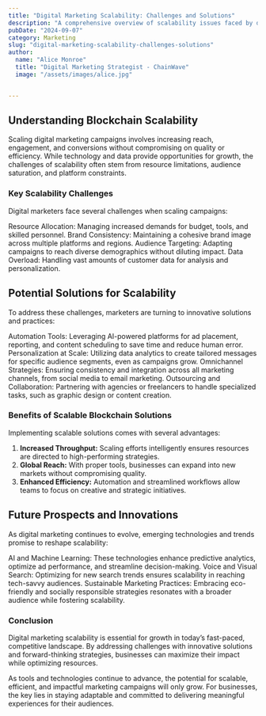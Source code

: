 ```yaml
---
title: "Digital Marketing Scalability: Challenges and Solutions"
description: "A comprehensive overview of scalability issues faced by digital marketing campaigns and the strategies to overcome them."
pubDate: "2024-09-07"
category: Marketing
slug: "digital-marketing-scalability-challenges-solutions"
author:
  name: "Alice Monroe"
  title: "Digital Marketing Strategist - ChainWave"
  image: "/assets/images/alice.jpg"


---
```


## Understanding Blockchain Scalability

Scaling digital marketing campaigns involves increasing reach, engagement, and conversions without compromising on quality or efficiency. While technology and data provide opportunities for growth, the challenges of scalability often stem from resource limitations, audience saturation, and platform constraints.

### Key Scalability Challenges

Digital marketers face several challenges when scaling campaigns:

Resource Allocation: Managing increased demands for budget, tools, and skilled personnel.
Brand Consistency: Maintaining a cohesive brand image across multiple platforms and regions.
Audience Targeting: Adapting campaigns to reach diverse demographics without diluting impact.
Data Overload: Handling vast amounts of customer data for analysis and personalization.

## Potential Solutions for Scalability

To address these challenges, marketers are turning to innovative solutions and practices:

Automation Tools: Leveraging AI-powered platforms for ad placement, reporting, and content scheduling to save time and reduce human error.
Personalization at Scale: Utilizing data analytics to create tailored messages for specific audience segments, even as campaigns grow.
Omnichannel Strategies: Ensuring consistency and integration across all marketing channels, from social media to email marketing.
Outsourcing and Collaboration: Partnering with agencies or freelancers to handle specialized tasks, such as graphic design or content creation.

### Benefits of Scalable Blockchain Solutions

Implementing scalable solutions comes with several advantages:

1. **Increased Throughput:** Scaling efforts intelligently ensures resources are directed to high-performing strategies.
2. **Global Reach:** With proper tools, businesses can expand into new markets without compromising quality.
3. **Enhanced Efficiency:** Automation and streamlined workflows allow teams to focus on creative and strategic initiatives.

## Future Prospects and Innovations

As digital marketing continues to evolve, emerging technologies and trends promise to reshape scalability:

AI and Machine Learning: These technologies enhance predictive analytics, optimize ad performance, and streamline decision-making.
Voice and Visual Search: Optimizing for new search trends ensures scalability in reaching tech-savvy audiences.
Sustainable Marketing Practices: Embracing eco-friendly and socially responsible strategies resonates with a broader audience while fostering scalability.

### Conclusion

Digital marketing scalability is essential for growth in today’s fast-paced, competitive landscape. By addressing challenges with innovative solutions and forward-thinking strategies, businesses can maximize their impact while optimizing resources.

As tools and technologies continue to advance, the potential for scalable, efficient, and impactful marketing campaigns will only grow. For businesses, the key lies in staying adaptable and committed to delivering meaningful experiences for their audiences.

